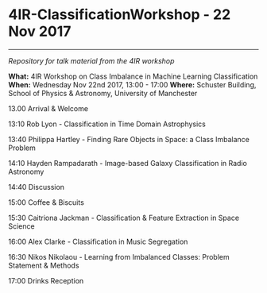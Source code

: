 # 4IR-ClassificationWorkshop - 22 Nov 2017
---

*Repository for talk material from the 4IR workshop*

**What:** 4IR Workshop on Class Imbalance in Machine Learning Classification
**When:** Wednesday Nov 22nd 2017, 13:00 - 17:00 
**Where:** Schuster Building, School of Physics & Astronomy, University of Manchester

13.00 Arrival & Welcome

13:10 Rob Lyon - Classification in Time Domain Astrophysics

13:40 Philippa Hartley - Finding Rare Objects in Space: a Class Imbalance Problem

14:10 Hayden Rampadarath - Image-based Galaxy Classification in Radio Astronomy

14:40 Discussion

15:00 Coffee & Biscuits

15:30 Caitriona Jackman - Classification & Feature Extraction in Space Science

16:00 Alex Clarke - Classification in Music Segregation

16:30 Nikos Nikolaou - Learning from Imbalanced Classes: Problem Statement & Methods

17:00 Drinks Reception
